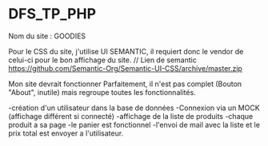 # DFS_TP_PHP

Nom du site : GOODIES

Pour le CSS du site, j'utilise UI SEMANTIC, il requiert donc le vendor de celui-ci pour le bon affichage du site.
 //   <link rel="stylesheet" type="text/css" href="vendor/semantic/semantic.min.css">
Lien de semantic https://github.com/Semantic-Org/Semantic-UI-CSS/archive/master.zip

Mon site devrait fonctionner Parfaitement, il n'est pas complet (Bouton "About", inutile)
mais regroupe toutes les fonctionnalités.

-création d'un utilisateur dans la base de données
-Connexion via un MOCK (affichage différent si connecté)
-affichage de la liste de produits
-chaque produit a sa page
-le panier est fonctionnel
-l'envoi de mail avec la liste et le prix total est envoyer a l'utilisateur.
